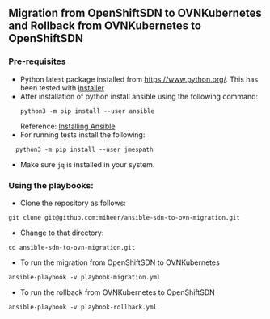 ## Migration from OpenShiftSDN to OVNKubernetes and Rollback from OVNKubernetes to OpenShiftSDN

### Pre-requisites

- Python latest package installed from https://www.python.org/.
  This has been tested with [installer](https://www.python.org/downloads/release/python-3131/)
- After installation of python install ansible using the following command:
  ```shell
  python3 -m pip install --user ansible
  ```
  Reference: [Installing Ansible](https://docs.ansible.com/ansible/latest/installation_guide/intro_installation.html#pip-install)
- For running tests install the following:
```shell
  python3 -m pip install --user jmespath
```

- Make sure `jq` is installed in your system.

### Using the playbooks:

- Clone the repository as follows:
```shell
git clone git@github.com:miheer/ansible-sdn-to-ovn-migration.git
```

- Change to that directory:
```
cd ansible-sdn-to-ovn-migration.git
```

- To run the migration from OpenShiftSDN to OVNKubernetes
```shell
ansible-playbook -v playbook-migration.yml
```

- To run the rollback from OVNKubernetes to OpenShiftSDN
```shell
ansible-playbook -v playbook-rollback.yml
```